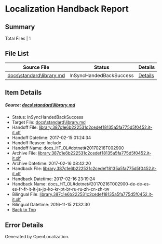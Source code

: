 # <a name='report-top'></a> Localization Handback Report

## Summary
 Total Files | 1

## File List
 Source File | Status | Details 
 ----------- | ------ | ------- 
 [docs\standard\library.md](https://github.com/dotnet/docs/blob/eb98c703946d8be0757288ae9e00aab87b32e407/docs/standard/library.md) | InSyncHandedBackSuccess | [Details](#939c6dd0621e3b1121aca52915b04bf51af1d1ef3461)

## Item Details
##### <a name='939c6dd0621e3b1121aca52915b04bf51af1d1ef3461'></a> Source: [docs\standard\library.md](https://github.com/dotnet/docs/blob/eb98c703946d8be0757288ae9e00aab87b32e407/docs/standard/library.md)
* Status: InSyncHandedBackSuccess
* Target File: [docs\standard\library.md](https://github.com/dotnet/docs.it-it/blob/fbd17c8a8dee6e8d3c678fdee9460c4e6b3fa795/docs/standard/library.md)
* Handoff File: [library.387c1e6b222531c2cedef18135a5fa775d5f0452.it-it.xlf](https://github.com/dotnet/docs.handoff/blob/fa776eea6a6d8e2d316edf96247e7b5f86028557/ol-handoff/dotnet/docs.it-it/master/dotnet-core/library.387c1e6b222531c2cedef18135a5fa775d5f0452.it-it.xlf)
* Handoff Datetime: 2017-02-15 01:24:34
* Handoff Reason: Include
* Handoff Name: docs_HT_OL#dotnet#20170216T002900
* Archive File: [library.387c1e6b222531c2cedef18135a5fa775d5f0452.it-it.xlf](https://github.com/dotnet/docs.handoff/blob/b33167d8e8b66aeb12fa103e3f1c7ae8931be590/ol-archive/dotnet/docs.it-it/master/dotnet-core/library.387c1e6b222531c2cedef18135a5fa775d5f0452.it-it.xlf)
* Archive Datetime: 2017-02-16 08:42:20
* Handback File: [library.387c1e6b222531c2cedef18135a5fa775d5f0452.it-it.xlf](https://github.com/dotnet/docs.handback/blob/c813731c0db9a72f1dad2bb0f8b155fee2fd829d/ol-handback/dotnet/docs.it-it/master/dotnet-core/library.387c1e6b222531c2cedef18135a5fa775d5f0452.it-it.xlf)
* Handback Datetime: 2017-02-16 23:19:24
* Handback Name: docs_HT_OL#dotnet#20170216T002900-de-de-es-es-fr-fr-it-it-ja-jp-ko-kr-pt-br-ru-ru-zh-cn-zh-tw
* Bilingual File: [library.387c1e6b222531c2cedef18135a5fa775d5f0452.it-it.xlf](https://github.com/dotnet/docs.handback/blob/579d068d78e869bc8ffd2f8a335e3a073d39ed47/ol-handback/dotnet/docs.it-it/master/ht-p2/library.387c1e6b222531c2cedef18135a5fa775d5f0452.it-it.xlf)
* Bilingual Datetime: 2016-11-15 21:32:30
* [Back to Top](#report-top)


## Error Details

Generated by OpenLocalization.
